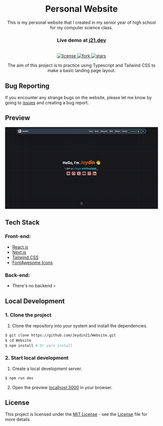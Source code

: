 <div align="center">

# Personal Website
This is my personal website that I created in my senior year of high school for my computer science class.
<br />

### Live demo at [j21.dev](https://j21.dev/)
<br />

 <a href="https://github.com/Jeydin21/Website/blob/main/LICENSE">
    <img src="https://img.shields.io/github/license/Jeydin21/Website" alt="license"/>
  </a>
  <a href="https://github.com/Jeydin21/Website/fork">
    <img src="https://img.shields.io/github/forks/Jeydin21/Website?style=social" alt="fork"/>
  </a>
  <a href="https://github.com/Jeydin21/Website/stargazers">
    <img src="https://img.shields.io/github/stars/Jeydin21/Website?style=social" alt="stars"/>
  </a>

The aim of this project is to practice using Typescript and Tailwind CSS to make a basic landing page layout.
</div>

## Bug Reporting
If you encounter any strange bugs on the website, please let me know by going to [issues](https://github.com/Jeydin21/Website/issues/) and creating a bug report.

## Preview
![](./public/preview.png)

## Tech Stack
### Front-end:
- [React.js](https://react.dev/)
- [Next.js](https://nextjs.org/)
- [Tailwind CSS](https://tailwindcss.com/)
- [FontAwesome Icons](https://fontawesome.com/icons/)
### Back-end:
- There's no backend 💀

## Local Development
### 1. Clone the project
1. Clone the repository into your system and install the dependencies.
```bash
$ git clone https://github.com/Jeydin21/Website.git
$ cd Website
$ npm install # Or yarn install
```

### 2. Start local development
1. Create a local development server.
```bash
$ npm run dev
```
2. Open the preview [localhost:3000](http://localhost:3000) in your browser.

## License
This project is licensed under the [MIT License](https://opensource.org/license/mit) - see the [License](https://github.com/Jeydin21/Website/blob/main/LICENSE) file for more details